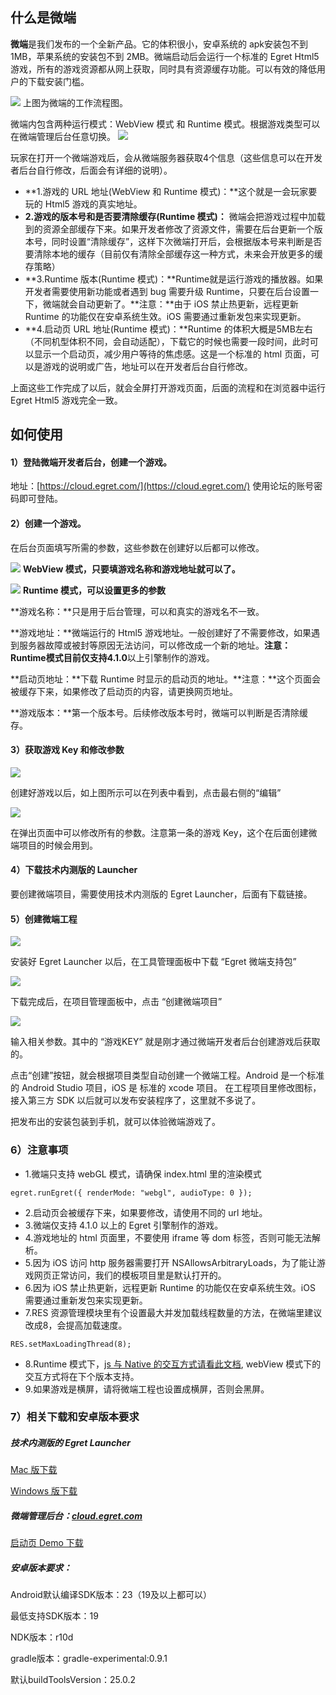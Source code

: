 ## 什么是微端
**微端**是我们发布的一个全新产品。它的体积很小，安卓系统的 apk安装包不到 1MB，苹果系统的安装包不到 2MB。微端启动后会运行一个标准的 Egret Html5 游戏，所有的游戏资源都从网上获取，同时具有资源缓存功能。可以有效的降低用户的下载安装门槛。

![](p0-1.png)
上图为微端的工作流程图。

微端内包含两种运行模式：WebView 模式 和 Runtime 模式。根据游戏类型可以在微端管理后台任意切换。
![](p0-2.png)



玩家在打开一个微端游戏后，会从微端服务器获取4个信息（这些信息可以在开发者后台自行修改，后面会有详细的说明）。

* **1.游戏的 URL 地址(WebView 和 Runtime 模式)：**这个就是一会玩家要玩的 Html5 游戏的真实地址。
* **2.游戏的版本号和是否要清除缓存(Runtime 模式)：** 微端会把游戏过程中加载到的资源全部缓存下来。如果开发者修改了资源文件，需要在后台更新一个版本号，同时设置“清除缓存”，这样下次微端打开后，会根据版本号来判断是否要清除本地的缓存（目前仅有清除全部缓存这一种方式，未来会开放更多的缓存策略）
* **3.Runtime 版本(Runtime 模式)：**Runtime就是运行游戏的播放器。如果开发者需要使用新功能或者遇到 bug 需要升级 Runtime，只要在后台设置一下，微端就会自动更新了。**注意：**由于 iOS 禁止热更新，远程更新 Runtime 的功能仅在安卓系统生效。iOS 需要通过重新发包来实现更新。
* **4.启动页 URL 地址(Runtime 模式)：**Runtime 的体积大概是5MB左右（不同机型体积不同，会自动适配），下载它的时候也需要一段时间，此时可以显示一个启动页，减少用户等待的焦虑感。这是一个标准的 html 页面，可以是游戏的说明或广告，地址可以在开发者后台自行修改。

上面这些工作完成了以后，就会全屏打开游戏页面，后面的流程和在浏览器中运行 Egret Html5 游戏完全一致。
## 如何使用
#### 1）登陆微端开发者后台，创建一个游戏。

地址：[https://cloud.egret.com/](https://cloud.egret.com/)  使用论坛的账号密码即可登陆。

#### 2）创建一个游戏。
在后台页面填写所需的参数，这些参数在创建好以后都可以修改。


![](p1_1.png)
**WebView 模式，只要填游戏名称和游戏地址就可以了。**

![](p1_2.png)
**Runtime 模式，可以设置更多的参数**

**游戏名称：**只是用于后台管理，可以和真实的游戏名不一致。

**游戏地址：**微端运行的 Html5 游戏地址。一般创建好了不需要修改，如果遇到服务器故障或被封等原因无法访问，可以修改成一个新的地址。**注意：**Runtime模式目前仅支持**4.1.0**以上引擎制作的游戏。

**启动页地址：**下载 Runtime 时显示的启动页的地址。**注意：**这个页面会被缓存下来，如果修改了启动页的内容，请更换网页地址。

**游戏版本：**第一个版本号。后续修改版本号时，微端可以判断是否清除缓存。

#### 3）获取游戏 Key 和修改参数

![](p2.png)

创建好游戏以后，如上图所示可以在列表中看到，点击最右侧的“编辑”

![](p3.png)

在弹出页面中可以修改所有的参数。注意第一条的游戏 Key，这个在后面创建微端项目的时候会用到。

#### 4）下载技术内测版的 Launcher
要创建微端项目，需要使用技术内测版的 Egret Launcher，后面有下载链接。

#### 5）创建微端工程
![](p4.png)

安装好 Egret Launcher 以后，在工具管理面板中下载 “Egret 微端支持包”

![](p5.png)

下载完成后，在项目管理面板中，点击 “创建微端项目”

![](p6.png)

输入相关参数。其中的 “游戏KEY”  就是刚才通过微端开发者后台创建游戏后获取的。

点击“创建”按钮，就会根据项目类型自动创建一个微端工程。Android 是一个标准的 Android Studio 项目，iOS 是 标准的 xcode 项目。
在工程项目里修改图标，接入第三方 SDK 以后就可以发布安装程序了，这里就不多说了。

把发布出的安装包装到手机，就可以体验微端游戏了。

### 6）注意事项
* 1.微端只支持 webGL 模式，请确保 index.html 里的渲染模式
```
egret.runEgret({ renderMode: "webgl", audioType: 0 });
```

* 2.启动页会被缓存下来，如果要修改，请使用不同的 url 地址。
* 3.微端仅支持 4.1.0 以上的 Egret 引擎制作的游戏。
* 4.游戏地址的 html 页面里，不要使用 iframe 等 dom 标签，否则可能无法解析。
* 5.因为 iOS 访问 http 服务器需要打开 NSAllowsArbitraryLoads，为了能让游戏网页正常访问，我们的模板项目里是默认打开的。
* 6.因为 iOS 禁止热更新，远程更新 Runtime 的功能仅在安卓系统生效。iOS 需要通过重新发包来实现更新。
* 7.RES 资源管理模块里有个设置最大并发加载线程数量的方法，在微端里建议改成8，会提高加载速度。
```
RES.setMaxLoadingThread(8);
```
* 8.Runtime 模式下，[js 与 Native 的交互方式请看此文档](http://developer.egret.com/cn/github/egret-docs/Native/native/communicateSkill/index.html), webView 模式下的交互方式将在下个版本支持。
* 9.如果游戏是横屏，请将微端工程也设置成横屏，否则会黑屏。

### 7）相关下载和安卓版本要求
##### 技术内测版的 Egret Launcher

[Mac 版下载](http://tool.egret-labs.org/EgretLauncher/EgretLauncherForMicroClient-v0.6.6.dmg)

[Windows 版下载](http://tool.egret-labs.org/EgretLauncher/EgretLauncherForMicroClient-v0.6.6.exe)

##### 微端管理后台：[cloud.egret.com](http://cloud.egret.com)
[启动页 Demo 下载](http://tool.egret-labs.org/microclient/doc/zip/loadingPage_v4.1.zip)

##### 安卓版本要求：
Android默认编译SDK版本：23（19及以上都可以）

最低支持SDK版本：19

NDK版本：r10d

gradle版本：gradle-experimental:0.9.1

默认buildToolsVersion：25.0.2



